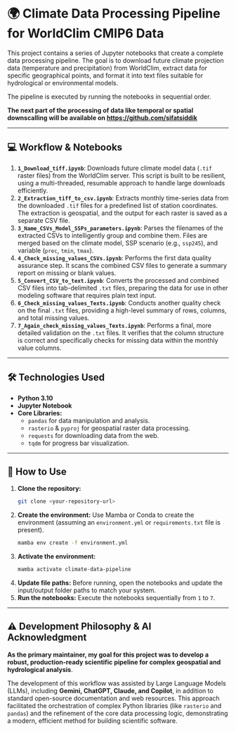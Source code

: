 # 🌍 Climate Data Processing Pipeline for WorldClim CMIP6 Data

This project contains a series of Jupyter notebooks that create a complete data processing pipeline. The goal is to download future climate projection data (temperature and precipitation) from WorldClim, extract data for specific geographical points, and format it into text files suitable for hydrological or environmental models.

The pipeline is executed by running the notebooks in sequential order.

**The next part of the processing of data like temporal or spatial downscalling will be available on https://github.com/sifatsiddik**

---

## 💻 Workflow & Notebooks

1.  **`1_Download_tiff.ipynb`**: Downloads future climate model data (`.tif` raster files) from the WorldClim server. This script is built to be resilient, using a multi-threaded, resumable approach to handle large downloads efficiently.
2.  **`2_Extraction_tiff_to_csv.ipynb`**: Extracts monthly time-series data from the downloaded `.tif` files for a predefined list of station coordinates. The extraction is geospatial, and the output for each raster is saved as a separate CSV file.
3.  **`3_Name_CSVs_Model_SSPs_parameters.ipynb`**: Parses the filenames of the extracted CSVs to intelligently group and combine them. Files are merged based on the climate model, SSP scenario (e.g., `ssp245`), and variable (`prec`, `tmin`, `tmax`).
4.  **`4_Check_missing_values_CSVs.ipynb`**: Performs the first data quality assurance step. It scans the combined CSV files to generate a summary report on missing or blank values.
5.  **`5_Convert_CSV_to_text.ipynb`**: Converts the processed and combined CSV files into tab-delimited `.txt` files, preparing the data for use in other modeling software that requires plain text input.
6.  **`6_Check_missing_values_Texts.ipynb`**: Conducts another quality check on the final `.txt` files, providing a high-level summary of rows, columns, and total missing values.
7.  **`7_Again_check_missing_values_Texts.ipynb`**: Performs a final, more detailed validation on the `.txt` files. It verifies that the column structure is correct and specifically checks for missing data within the monthly value columns.

---

## 🛠️ Technologies Used

* **Python 3.10**
* **Jupyter Notebook**
* **Core Libraries:**
    * `pandas` for data manipulation and analysis.
    * `rasterio` & `pyproj` for geospatial raster data processing.
    * `requests` for downloading data from the web.
    * `tqdm` for progress bar visualization.

---

## 🚀 How to Use

1.  **Clone the repository:**
    ```bash
    git clone <your-repository-url>
    ```
2.  **Create the environment:** Use Mamba or Conda to create the environment (assuming an `environment.yml` or `requirements.txt` file is present).
    ```bash
    mamba env create -f environment.yml
    ```
3.  **Activate the environment:**
    ```bash
    mamba activate climate-data-pipeline
    ```
4.  **Update file paths:** Before running, open the notebooks and update the input/output folder paths to match your system.
5.  **Run the notebooks:** Execute the notebooks sequentially from `1` to `7`.

---

## ⚠️ Development Philosophy & AI Acknowledgment

**As the primary maintainer, my goal for this project was to develop a robust, production-ready scientific pipeline for complex geospatial and hydrological analysis**.

The development of this workflow was assisted by Large Language Models (LLMs), including **Gemini, ChatGPT, Claude, and Copilot**, in addition to standard open-source documentation and web resources. This approach facilitated the orchestration of complex Python libraries (like `rasterio` and `pandas`) and the refinement of the core data processing logic, demonstrating a modern, efficient method for building scientific software.
